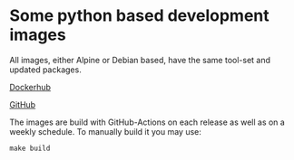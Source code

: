 # Some python based development images

All images, either Alpine or Debian based, have the same tool-set and updated packages.

[Dockerhub](https://hub.docker.com/r/mj0nez/python-dev)

[GitHub](https://github.com/mj0nez/dev-utils)

The images are build with GitHub-Actions on each release as well as on a weekly schedule. To manually build it you may use:

```shell
make build
```
